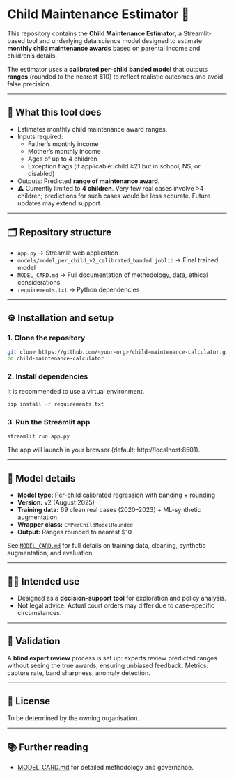 # Child Maintenance Estimator 👶

This repository contains the **Child Maintenance Estimator**, a Streamlit-based tool and underlying data science model designed to estimate **monthly child maintenance awards** based on parental income and children’s details.  

The estimator uses a **calibrated per-child banded model** that outputs **ranges** (rounded to the nearest $10) to reflect realistic outcomes and avoid false precision.  

---

## 📖 What this tool does
- Estimates monthly child maintenance award ranges.  
- Inputs required:  
  - Father’s monthly income  
  - Mother’s monthly income  
  - Ages of up to 4 children  
  - Exception flags (if applicable: child ≥21 but in school, NS, or disabled)  
- Outputs: Predicted **range of maintenance award**.  
- ⚠️ Currently limited to **4 children**. Very few real cases involve >4 children; predictions for such cases would be less accurate. Future updates may extend support.

---

## 🗂 Repository structure
- `app.py` → Streamlit web application  
- `models/model_per_child_v2_calibrated_banded.joblib` → Final trained model  
- `MODEL_CARD.md` → Full documentation of methodology, data, ethical considerations  
- `requirements.txt` → Python dependencies  

---

## ⚙️ Installation and setup

### 1. Clone the repository
```bash
git clone https://github.com/<your-org>/child-maintenance-calculator.git
cd child-maintenance-calculator
```

### 2. Install dependencies
It is recommended to use a virtual environment.  
```bash
pip install -r requirements.txt
```

### 3. Run the Streamlit app
```bash
streamlit run app.py
```

The app will launch in your browser (default: http://localhost:8501).

---

## 🧮 Model details
- **Model type:** Per-child calibrated regression with banding + rounding  
- **Version:** v2 (August 2025)  
- **Training data:** 69 clean real cases (2020–2023) + ML-synthetic augmentation  
- **Wrapper class:** `CMPerChildModelRounded`  
- **Output:** Ranges rounded to nearest $10  

See [`MODEL_CARD.md`](MODEL_CARD.md) for full details on training data, cleaning, synthetic augmentation, and evaluation.

---

## 🧑‍⚖️ Intended use
- Designed as a **decision-support tool** for exploration and policy analysis.  
- Not legal advice. Actual court orders may differ due to case-specific circumstances.  

---

## 🔎 Validation
A **blind expert review** process is set up: experts review predicted ranges without seeing the true awards, ensuring unbiased feedback. Metrics: capture rate, band sharpness, anomaly detection.

---

## 📜 License
To be determined by the owning organisation.  

---

## 📚 Further reading
- [MODEL_CARD.md](MODEL_CARD.md) for detailed methodology and governance.  

